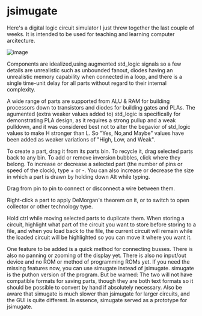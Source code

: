 # jsimugate

Here's a digital logic circuit simulator I just threw together the last couple of weeks. 
It is intended to be used for teaching and learning computer arcitecture.

![image](https://user-images.githubusercontent.com/26174810/50952496-ae901f80-1454-11e9-95fe-de516bf43894.png)

Components are idealized,using augmented std_logic signals so a few details are unrealistic
such as unbounded fanout, diodes having an unrealistic memory capability when connected in a loop, and there is
a single time-unit delay for all parts without regard to their internal complexity. 

A wide range of parts are supported from ALU & RAM for building processors down to transistors and diodes for building gates and PLAs.
The agumented (extra weaker values added to) std_logic is specifically for demonstrating PLA design, as it requires a strong pullup 
and a weak pulldown, and it was considered best not to alter the begavior of std_logic values to make H stronger than L. 
So "Yes, No,and Maybe" values have been added as weaker variations of  "High, Low, and Weak".

To create a part, drag it from its parts bin. To recycle it, drag selected parts back to any bin. To add or remove inversion bubbles,
click where they belong. To increase or decrease a selected part (the number of pins or speed of the clock), type + or -. 
You can also increase or decrease the size in which a part is drawn by holding down Alt while typing.

Drag from pin to pin to connect or disconnect a wire between them. 

Right-click a part to apply DeMorgan's theorem on it, or to switch to open collector or other technology type.

Hold ctrl while moving selected parts to duplicate them. When storing a circuit, highlight what part of the circuit you want to store
before storing to a file, and when you load back to the file, the current circuit will remain
while the loaded circuit will be highlighted so you can move it where you want it. 

One feature to be added is a quick method for connecting busses. 
There is also no panning or zooming of the display yet.
There is also no input/out device and no ROM or method of programming ROMs yet.
If you need the missing features now, you can use simugate instead of jsimugate.
simugate is the puthon version of the program.
But be warned: The two will not have compatible formats for saving parts, though
they are both text formats so it should be possible to convert by hand if absolutely necessary. 
Also be aware that simugate is much slower than jsimugate for larger circuits, and the GUI is quite different. 
In essence, simugate served as a prototype for jsimugate.


